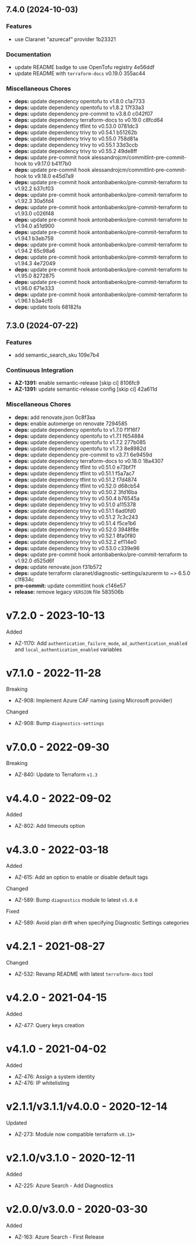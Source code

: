 ## 7.4.0 (2024-10-03)

### Features

* use Claranet "azurecaf" provider 1b23321

### Documentation

* update README badge to use OpenTofu registry 4e56ddf
* update README with `terraform-docs` v0.19.0 355ac44

### Miscellaneous Chores

* **deps:** update dependency opentofu to v1.8.0 c1a7733
* **deps:** update dependency opentofu to v1.8.2 17f33a3
* **deps:** update dependency pre-commit to v3.8.0 c042f07
* **deps:** update dependency terraform-docs to v0.19.0 c8fcd64
* **deps:** update dependency tflint to v0.53.0 0781dc3
* **deps:** update dependency trivy to v0.54.1 b51262b
* **deps:** update dependency trivy to v0.55.0 758d81a
* **deps:** update dependency trivy to v0.55.1 33d3ccb
* **deps:** update dependency trivy to v0.55.2 49de8ff
* **deps:** update pre-commit hook alessandrojcm/commitlint-pre-commit-hook to v9.17.0 b41f7b0
* **deps:** update pre-commit hook alessandrojcm/commitlint-pre-commit-hook to v9.18.0 e45d7a9
* **deps:** update pre-commit hook antonbabenko/pre-commit-terraform to v1.92.2 b37cf03
* **deps:** update pre-commit hook antonbabenko/pre-commit-terraform to v1.92.3 30a5fd4
* **deps:** update pre-commit hook antonbabenko/pre-commit-terraform to v1.93.0 c026f48
* **deps:** update pre-commit hook antonbabenko/pre-commit-terraform to v1.94.0 a51d900
* **deps:** update pre-commit hook antonbabenko/pre-commit-terraform to v1.94.1 b3eb759
* **deps:** update pre-commit hook antonbabenko/pre-commit-terraform to v1.94.2 65c98a6
* **deps:** update pre-commit hook antonbabenko/pre-commit-terraform to v1.94.3 4e72049
* **deps:** update pre-commit hook antonbabenko/pre-commit-terraform to v1.95.0 8272875
* **deps:** update pre-commit hook antonbabenko/pre-commit-terraform to v1.96.0 671e333
* **deps:** update pre-commit hook antonbabenko/pre-commit-terraform to v1.96.1 b3a4cf8
* **deps:** update tools 68182fa

## 7.3.0 (2024-07-22)


### Features

* add semantic_search_sku 109e7b4


### Continuous Integration

* **AZ-1391:** enable semantic-release [skip ci] 8106fc9
* **AZ-1391:** update semantic-release config [skip ci] 42a611d


### Miscellaneous Chores

* **deps:** add renovate.json 0c8f3aa
* **deps:** enable automerge on renovate 7294585
* **deps:** update dependency opentofu to v1.7.0 f1f16f7
* **deps:** update dependency opentofu to v1.7.1 f654884
* **deps:** update dependency opentofu to v1.7.2 277b085
* **deps:** update dependency opentofu to v1.7.3 8e8982d
* **deps:** update dependency pre-commit to v3.7.1 6e9459d
* **deps:** update dependency terraform-docs to v0.18.0 18a4307
* **deps:** update dependency tflint to v0.51.0 e73bf7f
* **deps:** update dependency tflint to v0.51.1 f5a7ac7
* **deps:** update dependency tflint to v0.51.2 f7d4874
* **deps:** update dependency tflint to v0.52.0 d68cb54
* **deps:** update dependency trivy to v0.50.2 3fd16ba
* **deps:** update dependency trivy to v0.50.4 b76545a
* **deps:** update dependency trivy to v0.51.0 a115378
* **deps:** update dependency trivy to v0.51.1 6ad0fd0
* **deps:** update dependency trivy to v0.51.2 7c3c243
* **deps:** update dependency trivy to v0.51.4 f5ce1b6
* **deps:** update dependency trivy to v0.52.0 3948f8e
* **deps:** update dependency trivy to v0.52.1 8fa0f80
* **deps:** update dependency trivy to v0.52.2 ef114e0
* **deps:** update dependency trivy to v0.53.0 c339e96
* **deps:** update pre-commit hook antonbabenko/pre-commit-terraform to v1.92.0 d525d6f
* **deps:** update renovate.json f31b572
* **deps:** update terraform claranet/diagnostic-settings/azurerm to ~> 6.5.0 c1f834c
* **pre-commit:** update commitlint hook c146e57
* **release:** remove legacy `VERSION` file 583506b

# v7.2.0 - 2023-10-13

Added
  * AZ-1170: Add `authentication_failure_mode`, `ad_authentication_enabled` and `local_authentication_enabled` variables

# v7.1.0 - 2022-11-28

Breaking
  * AZ-908: Implement Azure CAF naming (using Microsoft provider)

Changed
  * AZ-908: Bump `diagnostics-settings`

# v7.0.0 - 2022-09-30

Breaking
  * AZ-840: Update to Terraform `v1.3`

# v4.4.0 - 2022-09-02

Added
  * AZ-802: Add timeouts option

# v4.3.0 - 2022-03-18

Added
  * AZ-615: Add an option to enable or disable default tags

Changed
  * AZ-589: Bump `diagnostics` module to latest `v5.0.0`

Fixed
  * AZ-589: Avoid plan drift when specifying Diagnostic Settings categories

# v4.2.1 - 2021-08-27

Changed
  * AZ-532: Revamp README with latest `terraform-docs` tool

# v4.2.0 - 2021-04-15

Added
  * AZ-477: Query keys creation

# v4.1.0 - 2021-04-02

Added
  * AZ-476: Assign a system identity
  * AZ-476: IP whitelisting

# v2.1.1/v3.1.1/v4.0.0 - 2020-12-14

Updated
  * AZ-273: Module now compatible terraform `v0.13+`

# v2.1.0/v3.1.0 - 2020-12-11

Added
  * AZ-225: Azure Search - Add Diagnostics

# v2.0.0/v3.0.0 - 2020-03-30

Added
  * AZ-163: Azure Search - First Release
